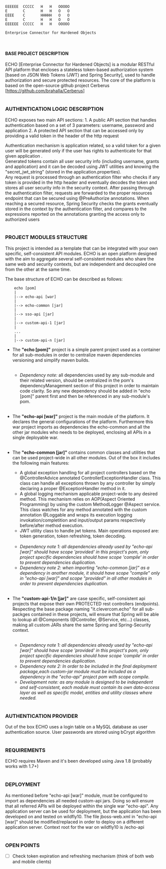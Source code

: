     EEEEEE  CCCCC   H   H   OOOOO
    E       C       H   H   O   O
    EEEE    C       HHHHH   O   O
    E       C       H   H   O   O
    EEEEEE  CCCCC   H   H   OOOOO

    Enterprise Connector for Hardened Objects
    
<br>

#### BASE PROJECT DESCRIPTION ##
ECHO [Enterprise Connector for Hardened Objects] is a modular RESTful API platform that encloses a stateless token-based authorization system [based on JSON Web Tokens (JWT) and Spring Security], used to handle authorization and secure protected resources.
The core of the platform is based on the open-source github project Cerberus [https://github.com/brahalla/Cerberus]
<br><br>

### AUTHENTICATION LOGIC DESCRIPTION ###
ECHO exposes two main API sections:
    1. A public API section that handles authentication based on a set of 3 parameters: username, password and application
    2. A protected API section that can be accessed only by providing a valid token in the header of the http request

Authentication mechanism is application related, so a valid token for a given user will be generated only if the user has rights to authenticate for that given application .<br>
Generated tokens contain all user security info (including username, grants and application) and it can be decoded using JWT utilities and knowing the "secret_jwt_string" (stored in the application.properties). <br>
Any request is processed through an authentication filter who checks if any token is provided in the http header and eventually decodes the token and stores all user security info in the security context. After passing through the authentication filter, requests are forwarded to the proper resources endpoint that can be secured using @PreAuthorize annotations. When reaching a secured resource, Spring Security checks the grants eventually stored in the context by the authentication filter, and compares to the expressions reported on the annotations granting the access only to authorized users
<br><br>

### PROJECT MODULES STRUCTURE ###
This project is intended as a template that can be integrated with your own specific, self-consistent API modules. ECHO is an open platform designed with the aim to aggregate several self-consistent modules who share the same web and security contexts, but are independent and decoupled one from the other at the same time.

The base structure of ECHO can be described as follows:
		
		echo [pom]
		|
		|--> echo-api [war]
		|
		|--> echo-common [jar]
		|
		|--> sso-api [jar]
		|
		|--> custom-api-1 [jar]
		|
		...
		|
		|--> custom-api-n [jar]

- The **"echo [pom]"** project is a simple parent project used as a container for all sub-modules in order to centralize maven dependencies versioning and simplify maven builds. 
    <br><br>
    - *Dependency note:* all dependencies used by any sub-module and their related version, should be centralized in the pom's dependencyManagement section of this project in order to maintain code clarity. So any new dependency should be added in "echo [pom]" parent first and then be referenced in any sub-module's pom.
<br><br>

- The **"echo-api [war]"** project is the main module of the platform. It declares the general configurations of the platform. Furthermore this war project imports as dependencies the echo-common and all the other jar modules who needs to be deployed, enclosing all APIs in a single deployable war.
<br><br>



- The **"echo-common [jar]"** contains common classes and utilities that can be used project-wide in all other modules. Out of the box it includes the following main features:
    - A global exception handling for all project controllers based on the @ControllerAdvice annotated ControllerExceptionHandler class. This class can handle all exceptions thrown by any controller by simply declaring a proper @ExceptionHandler method in it.
    - A global logging mechanism applicable project-wide to any desired method. This mechanism relies on AOP(Aspect Oriented Programming) by using the custom MethodLogger @Aspect service. This class watches for any method annotated with the custom annotation @Loggable and wraps its execution logging invokation/completition and input/output params respectively before/after method execution.
    - JWT utility class to handle jwt tokens. Main operations exposed are: token generation, token refreshing, token decoding.
    <br><br>
    - *Dependency note 1: all dependencies already used by "echo-api [war]" should have scope 'provided' in this project's pom, only project specific dependencies should have scope 'compile' in order to prevent dependencies duplication.*
    - *Dependency note 2: when importing "echo-common [jar]" as a dependency in another module, it should have scope "compile" only in "echo-api [war]" and scope "provided" in all other modules in order to prevent dependencies duplication.*
<br><br>


- The **"custom-api-1/n [jar]"** are case specific, self-consistent api projects that expose their own PROTECTED rest controllers (endpoints). 
Respecting the base package naming "it.clevercom.echo" for all sub-packges contained in these projects, will ensure that Spring will be able to lookup all @Components (@Controller, @Service, etc...) classes, making all custom JARs share the same Spring and Spring-Security context.
    <br><br>
    - *Dependency note 1: all dependencies already used by "echo-api [war]" should have scope 'provided' in this project's pom, only project specific dependencies should have scope 'compile' in order to prevent dependencies duplication.*
    - *Dependency note 2: In order to be included in the final deployment package,each custom-jar module must be included as a dependency in the "echo-api" project pom with scope compile.*
    - *Development note: as any module is designed to be independent and self-consistent, each module must contain its own data-access layer as well as specific model, entities and utility classes where needed.*
<br><br>


### AUTHENTICATION PROVIDER ###
Out of the box ECHO uses a login table on a MySQL database as user authentication source. User passwords are stored using bCrypt algorithm
<br><br>

### REQUIREMENTS ###
ECHO requires Maven and it's been developed using Java 1.8 (probably works with 1.7+)
<br><br>

### DEPLOYMENT ###
As mentioned before "echo-api [war]" module, must be configured to import as dependencies all needed custom-api jars. Doing so will ensure that all referred APIs will be deployed within the single war "echo-api". 
Any application server can be used for deployment, but the application has been developed on and tested on wildfly10. The file jboss-web.xml in "echo-api [war]" should be modified/replaced in order to deploy on a different application server. Context root for the war on wildfly10 is /echo-api
<br><br>

### OPEN POINTS ###
- [ ] Check token expiration and refreshing mechanism (think of both web and mobile clients)
<br><br>